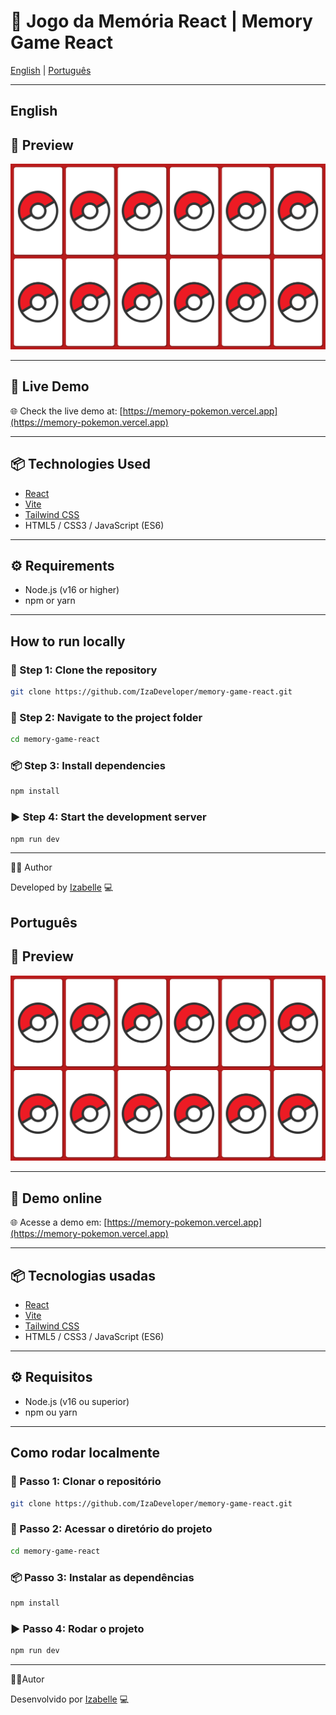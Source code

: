 # 🧠 Jogo da Memória React | Memory Game React

[English](#English) | [Português](#Português)

---

## English

## 📸 Preview

![Game Preview](./public/preview.png)

---

## 🔗 Live Demo

🌐 Check the live demo at: [https://memory-pokemon.vercel.app](https://memory-pokemon.vercel.app)

---

## 📦 Technologies Used

- [React](https://reactjs.org/)
- [Vite](https://vitejs.dev/)
- [Tailwind CSS](https://tailwindcss.com/)
- HTML5 / CSS3 / JavaScript (ES6)

---

## ⚙️ Requirements

- Node.js (v16 or higher)
- npm or yarn

---

## How to run locally

### 🧩 Step 1: Clone the repository
```bash
git clone https://github.com/IzaDeveloper/memory-game-react.git
```

### 📁 Step 2: Navigate to the project folder
```bash
cd memory-game-react
```

### 📦 Step 3: Install dependencies
```bash
npm install
```

### ▶️ Step 4: Start the development server
```bash
npm run dev
```

---

👨‍💻 Author

Developed by [Izabelle](https://github.com/IzaDeveloper) 💻

## Português

## 📸 Preview

![Preview do Jogo](./public/preview.png)

---

## 🔗 Demo online

🌐 Acesse a demo em: [https://memory-pokemon.vercel.app](https://memory-pokemon.vercel.app)

---

## 📦 Tecnologias usadas

- [React](https://reactjs.org/)
- [Vite](https://vitejs.dev/)
- [Tailwind CSS](https://tailwindcss.com/)
- HTML5 / CSS3 / JavaScript (ES6)

---

## ⚙️ Requisitos

- Node.js (v16 ou superior)
- npm ou yarn

---

## Como rodar localmente

### 🧩 Passo 1: Clonar o repositório
```bash
git clone https://github.com/IzaDeveloper/memory-game-react.git
```

### 📁 Passo 2: Acessar o diretório do projeto
```bash
cd memory-game-react
```

### 📦 Passo 3: Instalar as dependências
```bash
npm install
```

### ▶️ Passo 4: Rodar o projeto
```bash
npm run dev
```

---

👨‍💻Autor

Desenvolvido por [Izabelle](https://github.com/IzaDeveloper) 💻